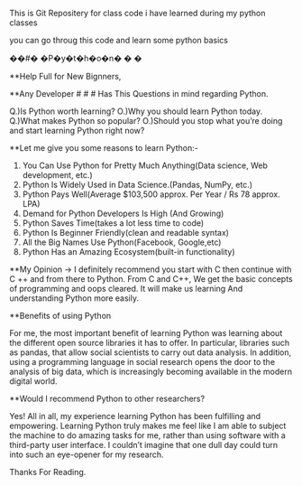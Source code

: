 This is Git Repositery for class code i have learned during my python classes

you can go throug this code and learn some python basics

��#� �P�y�t�h�o�n�
�
�

**Help Full for New Bignners, 


**Any Developer # # # Has This Questions in mind regarding Python.

Q.)Is Python worth learning?
O.)Why you should learn Python today.
Q.)What makes Python so popular? 
O.)Should you stop what you’re doing and start learning Python right now?


**Let me give you some reasons to learn Python:-

1. You Can Use Python for Pretty Much Anything(Data science, Web development, etc.)
2. Python Is Widely Used in Data Science.(Pandas, NumPy, etc.)
3. Python Pays Well(Average $103,500 approx. Per Year / Rs 78 approx. LPA)
4. Demand for Python Developers Is High (And Growing)
5. Python Saves Time(takes a lot less time to code)
6. Python Is Beginner Friendly(clean and readable syntax)
7. All the Big Names Use Python(Facebook, Google,etc)
8. Python Has an Amazing Ecosystem(built-in functionality)

**My Opinion -> I definitely recommend you start with C then continue with C ++ and from there to Python. From C and C++, We get the basic concepts of programming and oops cleared. It will make us learning And understanding Python more easily. 

**Benefits of using Python

For me, the most important benefit of learning Python was learning about the different open source libraries it has to offer. In particular, libraries such as pandas, that allow social scientists to carry out data analysis. 
In addition, using a programming language in social research opens the door to the analysis of big data, which is increasingly becoming available in the modern digital world. 


**Would I recommend Python to other researchers?

Yes! All in all, my experience learning Python has been fulfilling and empowering. Learning Python truly makes me feel like I am able to subject the machine to do amazing tasks for me, rather than using software with a third-party user interface. I couldn’t imagine that one dull day could turn into such an eye-opener for my research.


Thanks For Reading.

